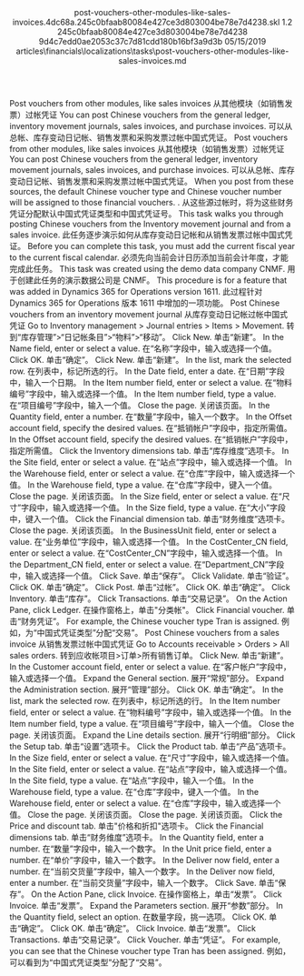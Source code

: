 <?xml version="1.0" encoding="UTF-8"?>
<xliff xmlns:logoport="urn:logoport:xliffeditor:xliff-extras:1.0" xmlns:tilt="urn:logoport:xliffeditor:tilt-non-translatables:1.0" xmlns:xsi="http://www.w3.org/2001/XMLSchema-instance" xmlns="urn:oasis:names:tc:xliff:document:1.2" xmlns:xliffext="urn:microsoft:content:schema:xliffextensions" version="1.2" xsi:schemaLocation="urn:oasis:names:tc:xliff:document:1.2 xliff-core-1.2-transitional.xsd">
  <file datatype="xml" source-language="en-US" original="post-vouchers-other-modules-like-sales-invoices.md" target-language="zh-CN">
    <header>
      <tool tool-company="Microsoft" tool-version="1.0-7889195" tool-name="mdxliff" tool-id="mdxliff"/>
      <xliffext:skl_file_name>post-vouchers-other-modules-like-sales-invoices.4dc68a.245c0bfaab80084e427ce3d803004be78e7d4238.skl</xliffext:skl_file_name>
      <xliffext:version>1.2</xliffext:version>
      <xliffext:ms.openlocfilehash>245c0bfaab80084e427ce3d803004be78e7d4238</xliffext:ms.openlocfilehash>
      <xliffext:ms.sourcegitcommit>9d4c7edd0ae2053c37c7d81cdd180b16bf3a9d3b</xliffext:ms.sourcegitcommit>
      <xliffext:ms.lasthandoff>05/15/2019</xliffext:ms.lasthandoff>
      <xliffext:ms.openlocfilepath>articles\financials\localizations\tasks\post-vouchers-other-modules-like-sales-invoices.md</xliffext:ms.openlocfilepath>
    </header>
    <body>
      <group extype="content" id="content">
        <trans-unit xml:space="preserve" translate="yes" id="101" restype="x-metadata">
          <source>Post vouchers from other modules, like sales invoices</source>
        <target logoport:matchpercent="101" state="translated" state-qualifier="leveraged-tm">从其他模块（如销售发票）过帐凭证</target></trans-unit>
        <trans-unit xml:space="preserve" translate="yes" id="102" restype="x-metadata">
          <source>You can post Chinese vouchers from the general ledger, inventory movement journals, sales invoices, and purchase invoices.</source>
        <target logoport:matchpercent="101" state="translated" state-qualifier="leveraged-tm">可以从总帐、库存变动日记帐、销售发票和采购发票过帐中国式凭证。</target></trans-unit>
        <trans-unit xml:space="preserve" translate="yes" id="103">
          <source>Post vouchers from other modules, like sales invoices</source>
        <target logoport:matchpercent="101" state="translated" state-qualifier="leveraged-tm">从其他模块（如销售发票）过帐凭证</target></trans-unit>
        <trans-unit xml:space="preserve" translate="yes" id="104">
          <source>You can post Chinese vouchers from the general ledger, inventory movement journals, sales invoices, and purchase invoices.</source>
        <target logoport:matchpercent="101" state="translated" state-qualifier="leveraged-tm">可以从总帐、库存变动日记帐、销售发票和采购发票过帐中国式凭证。</target></trans-unit>
        <trans-unit xml:space="preserve" translate="yes" id="105">
          <source>When you post from these sources, the default Chinese voucher type and Chinese voucher number will be assigned to those financial vouchers.</source>
        <target logoport:matchpercent="101" state="translated" state-qualifier="leveraged-tm">. 从这些源过帐时，将为这些财务凭证分配默认中国式凭证类型和中国式凭证号。</target></trans-unit>
        <trans-unit xml:space="preserve" translate="yes" id="106">
          <source>This task walks you through posting Chinese vouchers from the Inventory movement journal and from a sales invoice.</source>
        <target logoport:matchpercent="101" state="translated" state-qualifier="leveraged-tm">此任务逐步演示如何从库存变动日记帐和从销售发票过帐中国式凭证。</target></trans-unit>
        <trans-unit xml:space="preserve" translate="yes" id="107">
          <source>Before you can complete this task, you must add the current fiscal year to the current fiscal calendar.</source>
        <target logoport:matchpercent="101" state="translated" state-qualifier="leveraged-tm">必须先向当前会计日历添加当前会计年度，才能完成此任务。</target></trans-unit>
        <trans-unit xml:space="preserve" translate="yes" id="108">
          <source>This task was created using the demo data company CNMF.</source>
        <target logoport:matchpercent="101" state="translated" state-qualifier="leveraged-tm">用于创建此任务的演示数据公司是 CNMF。</target></trans-unit>
        <trans-unit xml:space="preserve" translate="yes" id="109">
          <source>This procedure is for a feature that was added in Dynamics 365 for Operations version 1611.</source>
        <target logoport:matchpercent="101" state="translated" state-qualifier="leveraged-tm">此过程针对 Dynamics 365 for Operations 版本 1611 中增加的一项功能。</target></trans-unit>
        <trans-unit xml:space="preserve" translate="yes" id="110">
          <source>Post Chinese vouchers from an inventory movement journal</source>
        <target logoport:matchpercent="101" state="translated" state-qualifier="leveraged-tm">从库存变动日记帐过帐中国式凭证</target></trans-unit>
        <trans-unit xml:space="preserve" translate="yes" id="111">
          <source>Go to Inventory management &gt; Journal entries &gt; Items &gt; Movement.</source>
        <target logoport:matchpercent="101" state="translated" state-qualifier="leveraged-tm">转到“库存管理”&gt;“日记帐条目”&gt;“物料”&gt;“移动”。</target></trans-unit>
        <trans-unit xml:space="preserve" translate="yes" id="112">
          <source>Click New.</source>
        <target logoport:matchpercent="101" state="translated" state-qualifier="leveraged-tm">单击“新建”。</target></trans-unit>
        <trans-unit xml:space="preserve" translate="yes" id="113">
          <source>In the Name field, enter or select a value.</source>
        <target logoport:matchpercent="101" state="translated" state-qualifier="leveraged-tm">在“名称”字段中，输入或选择一个值。</target></trans-unit>
        <trans-unit xml:space="preserve" translate="yes" id="114">
          <source>Click OK.</source>
        <target logoport:matchpercent="101" state="translated" state-qualifier="leveraged-tm">单击“确定”。</target></trans-unit>
        <trans-unit xml:space="preserve" translate="yes" id="115">
          <source>Click New.</source>
        <target logoport:matchpercent="101" state="translated" state-qualifier="leveraged-tm">单击“新建”。</target></trans-unit>
        <trans-unit xml:space="preserve" translate="yes" id="116">
          <source>In the list, mark the selected row.</source>
        <target logoport:matchpercent="101" state="translated" state-qualifier="leveraged-tm">在列表中，标记所选的行。</target></trans-unit>
        <trans-unit xml:space="preserve" translate="yes" id="117">
          <source>In the Date field, enter a date.</source>
        <target logoport:matchpercent="101" state="translated" state-qualifier="leveraged-tm">在“日期”字段中，输入一个日期。</target></trans-unit>
        <trans-unit xml:space="preserve" translate="yes" id="118">
          <source>In the Item number field, enter or select a value.</source>
        <target logoport:matchpercent="101" state="translated" state-qualifier="leveraged-tm">在“物料编号”字段中，输入或选择一个值。</target></trans-unit>
        <trans-unit xml:space="preserve" translate="yes" id="119">
          <source>In the Item number field, type a value.</source>
        <target logoport:matchpercent="101" state="translated" state-qualifier="leveraged-tm">在“项目编号”字段中，输入一个值。</target></trans-unit>
        <trans-unit xml:space="preserve" translate="yes" id="120">
          <source>Close the page.</source>
        <target logoport:matchpercent="101" state="translated" state-qualifier="leveraged-tm">关闭该页面。</target></trans-unit>
        <trans-unit xml:space="preserve" translate="yes" id="121">
          <source>In the Quantity field, enter a number.</source>
        <target logoport:matchpercent="101" state="translated" state-qualifier="leveraged-tm">在“数量”字段中，输入一个数字。</target></trans-unit>
        <trans-unit xml:space="preserve" translate="yes" id="122">
          <source>In the Offset account field, specify the desired values.</source>
        <target logoport:matchpercent="101" state="translated" state-qualifier="leveraged-tm">在“抵销帐户”字段中，指定所需值。</target></trans-unit>
        <trans-unit xml:space="preserve" translate="yes" id="123">
          <source>In the Offset account field, specify the desired values.</source>
        <target logoport:matchpercent="101" state="translated" state-qualifier="leveraged-tm">在“抵销帐户”字段中，指定所需值。</target></trans-unit>
        <trans-unit xml:space="preserve" translate="yes" id="124">
          <source>Click the Inventory dimensions tab.</source>
        <target logoport:matchpercent="101" state="translated" state-qualifier="leveraged-tm">单击“库存维度”选项卡。</target></trans-unit>
        <trans-unit xml:space="preserve" translate="yes" id="125">
          <source>In the Site field, enter or select a value.</source>
        <target logoport:matchpercent="101" state="translated" state-qualifier="leveraged-tm">在“站点”字段中，输入或选择一个值。</target></trans-unit>
        <trans-unit xml:space="preserve" translate="yes" id="126">
          <source>In the Warehouse field, enter or select a value.</source>
        <target logoport:matchpercent="101" state="translated" state-qualifier="leveraged-tm">在“仓库”字段中，输入或选择一个值。</target></trans-unit>
        <trans-unit xml:space="preserve" translate="yes" id="127">
          <source>In the Warehouse field, type a value.</source>
        <target logoport:matchpercent="101" state="translated" state-qualifier="leveraged-tm">在“仓库”字段中，键入一个值。</target></trans-unit>
        <trans-unit xml:space="preserve" translate="yes" id="128">
          <source>Close the page.</source>
        <target logoport:matchpercent="101" state="translated" state-qualifier="leveraged-tm">关闭该页面。</target></trans-unit>
        <trans-unit xml:space="preserve" translate="yes" id="129">
          <source>In the Size field, enter or select a value.</source>
        <target logoport:matchpercent="101" state="translated" state-qualifier="leveraged-tm">在“尺寸”字段中，输入或选择一个值。</target></trans-unit>
        <trans-unit xml:space="preserve" translate="yes" id="130">
          <source>In the Size field, type a value.</source>
        <target logoport:matchpercent="101" state="translated" state-qualifier="leveraged-tm">在“大小”字段中，键入一个值。</target></trans-unit>
        <trans-unit xml:space="preserve" translate="yes" id="131">
          <source>Click the Financial dimension tab.</source>
        <target logoport:matchpercent="101" state="translated" state-qualifier="leveraged-tm">单击“财务维度”选项卡。</target></trans-unit>
        <trans-unit xml:space="preserve" translate="yes" id="132">
          <source>Close the page.</source>
        <target logoport:matchpercent="101" state="translated" state-qualifier="leveraged-tm">关闭该页面。</target></trans-unit>
        <trans-unit xml:space="preserve" translate="yes" id="133">
          <source>In the BusinessUnit field, enter or select a value.</source>
        <target logoport:matchpercent="101" state="translated" state-qualifier="leveraged-tm">在“业务单位”字段中，输入或选择一个值。</target></trans-unit>
        <trans-unit xml:space="preserve" translate="yes" id="134">
          <source>In the CostCenter_CN field, enter or select a value.</source>
        <target logoport:matchpercent="101" state="translated" state-qualifier="leveraged-tm">在“CostCenter_CN”字段中，输入或选择一个值。</target></trans-unit>
        <trans-unit xml:space="preserve" translate="yes" id="135">
          <source>In the Department_CN field, enter or select a value.</source>
        <target logoport:matchpercent="101" state="translated" state-qualifier="leveraged-tm">在“Department_CN”字段中，输入或选择一个值。</target></trans-unit>
        <trans-unit xml:space="preserve" translate="yes" id="136">
          <source>Click Save.</source>
        <target logoport:matchpercent="101" state="translated" state-qualifier="leveraged-tm">单击“保存”。</target></trans-unit>
        <trans-unit xml:space="preserve" translate="yes" id="137">
          <source>Click Validate.</source>
        <target logoport:matchpercent="101" state="translated" state-qualifier="leveraged-tm">单击“验证”。</target></trans-unit>
        <trans-unit xml:space="preserve" translate="yes" id="138">
          <source>Click OK.</source>
        <target logoport:matchpercent="101" state="translated" state-qualifier="leveraged-tm">单击“确定”。</target></trans-unit>
        <trans-unit xml:space="preserve" translate="yes" id="139">
          <source>Click Post.</source>
        <target logoport:matchpercent="101" state="translated" state-qualifier="leveraged-tm">单击“过帐”。</target></trans-unit>
        <trans-unit xml:space="preserve" translate="yes" id="140">
          <source>Click OK.</source>
        <target logoport:matchpercent="101" state="translated" state-qualifier="leveraged-tm">单击“确定”。</target></trans-unit>
        <trans-unit xml:space="preserve" translate="yes" id="141">
          <source>Click Inventory.</source>
        <target logoport:matchpercent="101" state="translated" state-qualifier="leveraged-tm">单击“库存”。</target></trans-unit>
        <trans-unit xml:space="preserve" translate="yes" id="142">
          <source>Click Transactions.</source>
        <target logoport:matchpercent="101" state="translated" state-qualifier="leveraged-tm">单击“交易记录”。</target></trans-unit>
        <trans-unit xml:space="preserve" translate="yes" id="143">
          <source>On the Action Pane, click Ledger.</source>
        <target logoport:matchpercent="101" state="translated" state-qualifier="leveraged-tm">在操作窗格上，单击"分类帐"。</target></trans-unit>
        <trans-unit xml:space="preserve" translate="yes" id="144">
          <source>Click Financial voucher.</source>
        <target logoport:matchpercent="101" state="translated" state-qualifier="leveraged-tm">单击“财务凭证”。</target></trans-unit>
        <trans-unit xml:space="preserve" translate="yes" id="145">
          <source>For example, the Chinese voucher type Tran is assigned.</source>
        <target logoport:matchpercent="101" state="translated" state-qualifier="leveraged-tm">例如，为“中国式凭证类型”分配“交易”。</target></trans-unit>
        <trans-unit xml:space="preserve" translate="yes" id="146">
          <source>Post Chinese vouchers from a sales invoice</source>
        <target logoport:matchpercent="101" state="translated" state-qualifier="leveraged-tm">从销售发票过帐中国式凭证</target></trans-unit>
        <trans-unit xml:space="preserve" translate="yes" id="147">
          <source>Go to Accounts receivable &gt; Orders &gt; All sales orders.</source>
        <target logoport:matchpercent="101" state="translated" state-qualifier="leveraged-tm">转到应收帐项目&gt;订单&gt;所有销售订单。</target></trans-unit>
        <trans-unit xml:space="preserve" translate="yes" id="148">
          <source>Click New.</source>
        <target logoport:matchpercent="101" state="translated" state-qualifier="leveraged-tm">单击“新建”。</target></trans-unit>
        <trans-unit xml:space="preserve" translate="yes" id="149">
          <source>In the Customer account field, enter or select a value.</source>
        <target logoport:matchpercent="101" state="translated" state-qualifier="leveraged-tm">在“客户帐户”字段中，输入或选择一个值。</target></trans-unit>
        <trans-unit xml:space="preserve" translate="yes" id="150">
          <source>Expand the General section.</source>
        <target logoport:matchpercent="101" state="translated" state-qualifier="leveraged-tm">展开“常规”部分。</target></trans-unit>
        <trans-unit xml:space="preserve" translate="yes" id="151">
          <source>Expand the Administration section.</source>
        <target logoport:matchpercent="101" state="translated" state-qualifier="leveraged-tm">展开“管理”部分。</target></trans-unit>
        <trans-unit xml:space="preserve" translate="yes" id="152">
          <source>Click OK.</source>
        <target logoport:matchpercent="101" state="translated" state-qualifier="leveraged-tm">单击“确定”。</target></trans-unit>
        <trans-unit xml:space="preserve" translate="yes" id="153">
          <source>In the list, mark the selected row.</source>
        <target logoport:matchpercent="101" state="translated" state-qualifier="leveraged-tm">在列表中，标记所选的行。</target></trans-unit>
        <trans-unit xml:space="preserve" translate="yes" id="154">
          <source>In the Item number field, enter or select a value.</source>
        <target logoport:matchpercent="101" state="translated" state-qualifier="leveraged-tm">在“物料编号”字段中，输入或选择一个值。</target></trans-unit>
        <trans-unit xml:space="preserve" translate="yes" id="155">
          <source>In the Item number field, type a value.</source>
        <target logoport:matchpercent="101" state="translated" state-qualifier="leveraged-tm">在“项目编号”字段中，输入一个值。</target></trans-unit>
        <trans-unit xml:space="preserve" translate="yes" id="156">
          <source>Close the page.</source>
        <target logoport:matchpercent="101" state="translated" state-qualifier="leveraged-tm">关闭该页面。</target></trans-unit>
        <trans-unit xml:space="preserve" translate="yes" id="157">
          <source>Expand the Line details section.</source>
        <target logoport:matchpercent="101" state="translated" state-qualifier="leveraged-tm">展开“行明细”部分。</target></trans-unit>
        <trans-unit xml:space="preserve" translate="yes" id="158">
          <source>Click the Setup tab.</source>
        <target logoport:matchpercent="101" state="translated" state-qualifier="leveraged-tm">单击“设置”选项卡。</target></trans-unit>
        <trans-unit xml:space="preserve" translate="yes" id="159">
          <source>Click the Product tab.</source>
        <target logoport:matchpercent="101" state="translated" state-qualifier="leveraged-tm">单击“产品”选项卡。</target></trans-unit>
        <trans-unit xml:space="preserve" translate="yes" id="160">
          <source>In the Size field, enter or select a value.</source>
        <target logoport:matchpercent="101" state="translated" state-qualifier="leveraged-tm">在“尺寸”字段中，输入或选择一个值。</target></trans-unit>
        <trans-unit xml:space="preserve" translate="yes" id="161">
          <source>In the Site field, enter or select a value.</source>
        <target logoport:matchpercent="101" state="translated" state-qualifier="leveraged-tm">在“站点”字段中，输入或选择一个值。</target></trans-unit>
        <trans-unit xml:space="preserve" translate="yes" id="162">
          <source>In the Site field, type a value.</source>
        <target logoport:matchpercent="101" state="translated" state-qualifier="leveraged-tm">在“站点”字段中，输入一个值。</target></trans-unit>
        <trans-unit xml:space="preserve" translate="yes" id="163">
          <source>In the Warehouse field, type a value.</source>
        <target logoport:matchpercent="101" state="translated" state-qualifier="leveraged-tm">在“仓库”字段中，键入一个值。</target></trans-unit>
        <trans-unit xml:space="preserve" translate="yes" id="164">
          <source>In the Warehouse field, enter or select a value.</source>
        <target logoport:matchpercent="101" state="translated" state-qualifier="leveraged-tm">在“仓库”字段中，输入或选择一个值。</target></trans-unit>
        <trans-unit xml:space="preserve" translate="yes" id="165">
          <source>Close the page.</source>
        <target logoport:matchpercent="101" state="translated" state-qualifier="leveraged-tm">关闭该页面。</target></trans-unit>
        <trans-unit xml:space="preserve" translate="yes" id="166">
          <source>Close the page.</source>
        <target logoport:matchpercent="101" state="translated" state-qualifier="leveraged-tm">关闭该页面。</target></trans-unit>
        <trans-unit xml:space="preserve" translate="yes" id="167">
          <source>Click the Price and discount tab.</source>
        <target logoport:matchpercent="101" state="translated" state-qualifier="leveraged-tm">单击"价格和折扣"选项卡。</target></trans-unit>
        <trans-unit xml:space="preserve" translate="yes" id="168">
          <source>Click the Financial dimensions tab.</source>
        <target logoport:matchpercent="101" state="translated" state-qualifier="leveraged-tm">单击“财务维度”选项卡。</target></trans-unit>
        <trans-unit xml:space="preserve" translate="yes" id="169">
          <source>In the Quantity field, enter a number.</source>
        <target logoport:matchpercent="101" state="translated" state-qualifier="leveraged-tm">在“数量”字段中，输入一个数字。</target></trans-unit>
        <trans-unit xml:space="preserve" translate="yes" id="170">
          <source>In the Unit price field, enter a number.</source>
        <target logoport:matchpercent="101" state="translated" state-qualifier="leveraged-tm">在“单价”字段中，输入一个数字。</target></trans-unit>
        <trans-unit xml:space="preserve" translate="yes" id="171">
          <source>In the Deliver now field, enter a number.</source>
        <target logoport:matchpercent="101" state="translated" state-qualifier="leveraged-tm">在“当前交货量”字段中，输入一个数字。</target></trans-unit>
        <trans-unit xml:space="preserve" translate="yes" id="172">
          <source>In the Deliver now field, enter a number.</source>
        <target logoport:matchpercent="101" state="translated" state-qualifier="leveraged-tm">在“当前交货量”字段中，输入一个数字。</target></trans-unit>
        <trans-unit xml:space="preserve" translate="yes" id="173">
          <source>Click Save.</source>
        <target logoport:matchpercent="101" state="translated" state-qualifier="leveraged-tm">单击“保存”。</target></trans-unit>
        <trans-unit xml:space="preserve" translate="yes" id="174">
          <source>On the Action Pane, click Invoice.</source>
        <target logoport:matchpercent="101" state="translated" state-qualifier="leveraged-tm">在操作窗格上，单击“发票”。</target></trans-unit>
        <trans-unit xml:space="preserve" translate="yes" id="175">
          <source>Click Invoice.</source>
        <target logoport:matchpercent="101" state="translated" state-qualifier="leveraged-tm">单击“发票”。</target></trans-unit>
        <trans-unit xml:space="preserve" translate="yes" id="176">
          <source>Expand the Parameters section.</source>
        <target logoport:matchpercent="101" state="translated" state-qualifier="leveraged-tm">展开“参数”部分。</target></trans-unit>
        <trans-unit xml:space="preserve" translate="yes" id="177">
          <source>In the Quantity field, select an option.</source>
        <target logoport:matchpercent="101" state="translated" state-qualifier="leveraged-tm">在数量字段，挑一选项。</target></trans-unit>
        <trans-unit xml:space="preserve" translate="yes" id="178">
          <source>Click OK.</source>
        <target logoport:matchpercent="101" state="translated" state-qualifier="leveraged-tm">单击“确定”。</target></trans-unit>
        <trans-unit xml:space="preserve" translate="yes" id="179">
          <source>Click OK.</source>
        <target logoport:matchpercent="101" state="translated" state-qualifier="leveraged-tm">单击“确定”。</target></trans-unit>
        <trans-unit xml:space="preserve" translate="yes" id="180">
          <source>Click Invoice.</source>
        <target logoport:matchpercent="101" state="translated" state-qualifier="leveraged-tm">单击“发票”。</target></trans-unit>
        <trans-unit xml:space="preserve" translate="yes" id="181">
          <source>Click Transactions.</source>
        <target logoport:matchpercent="101" state="translated" state-qualifier="leveraged-tm">单击“交易记录”。</target></trans-unit>
        <trans-unit xml:space="preserve" translate="yes" id="182">
          <source>Click Voucher.</source>
        <target logoport:matchpercent="101" state="translated" state-qualifier="leveraged-tm">单击“凭证”。</target></trans-unit>
        <trans-unit xml:space="preserve" translate="yes" id="183">
          <source>For example, you can see that the Chinese voucher type Tran has been assigned.</source>
        <target logoport:matchpercent="101" state="translated" state-qualifier="leveraged-tm">例如，可以看到为“中国式凭证类型”分配了“交易”。</target></trans-unit>
      </group>
    </body>
  </file>
</xliff>
